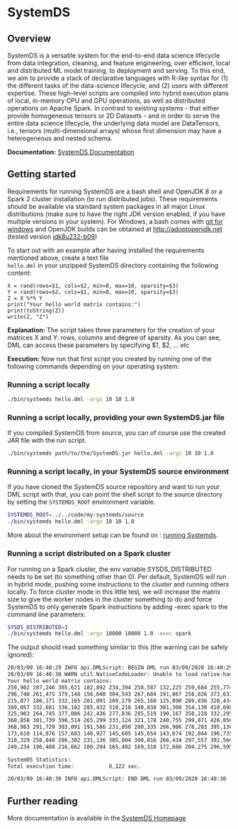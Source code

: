 <!--
{% comment %}
Licensed to the Apache Software Foundation (ASF) under one or more
contributor license agreements.  See the NOTICE file distributed with
this work for additional information regarding copyright ownership.
The ASF licenses this file to you under the Apache License, Version 2.0
(the "License"); you may not use this file except in compliance with
the License.  You may obtain a copy of the License at

http://www.apache.org/licenses/LICENSE-2.0

Unless required by applicable law or agreed to in writing, software
distributed under the License is distributed on an "AS IS" BASIS,
WITHOUT WARRANTIES OR CONDITIONS OF ANY KIND, either express or implied.
See the License for the specific language governing permissions and
limitations under the License.
{% endcomment %}
-->

# SystemDS

## Overview

SystemDS is a versatile system for the end-to-end data science lifecycle from data integration, cleaning, and feature engineering, over efficient, local and distributed ML model training, to deployment and serving. To this end, we aim to provide a stack of declarative languages with R-like syntax for (1) the different tasks of the data-science lifecycle, and (2) users with different expertise. These high-level scripts are compiled into hybrid execution plans of local, in-memory CPU and GPU operations, as well as distributed operations on Apache Spark. In contrast to existing systems - that either provide homogeneous tensors or 2D Datasets - and in order to serve the entire data science lifecycle, the underlying data model are DataTensors, i.e., tensors (multi-dimensional arrays) whose first dimension may have a heterogeneous and nested schema.

**Documentation:** [SystemDS Documentation](https://github.com/apache/systemds/tree/main/docs)

## Getting started

Requirements for running SystemDS are a bash shell and OpenJDK 8 or a Spark 2 cluster installation (to run distributed jobs).
These requirements should be available via standard system packages in all major Linux distributions
(make sure to have the right JDK version enabled, if you have multiple versions in your system).
For Windows, a bash comes with [git for windows](http://git-scm.com) and OpenJDK builds can be obtained at <http://adoptopenjdk.net>
(tested version [jdk8u232-b09](https://adoptopenjdk.net/archive.html))  

To start out with an example after having installed the requirements mentioned above, create a text file  
`hello.dml` in your unzipped SystemDS directory containing the following content:

```shell script
X = rand(rows=$1, cols=$2, min=0, max=10, sparsity=$3)
Y = rand(rows=$2, cols=$1, min=0, max=10, sparsity=$3)
Z = X %*% Y
print("Your hello world matrix contains:")
print(toString(Z))
write(Z, "Z")
```

**Explanation:** The script takes three parameters for the creation of your matrices X and Y: rows, columns and degree
of sparsity. As you can see, DML can access these parameters by specifying $1, $2, ... etc

**Execution:** Now run that first script you created by running one of the following commands depending on your operating system:

### Running a script locally

``` bash
./bin/systemds hello.dml -args 10 10 1.0
```

### Running a script locally, providing your own SystemDS.jar file

If you compiled SystemDS from source, you can of course use the created JAR file with the run script.

``` bash
./bin/systemds path/to/the/SystemDS.jar hello.dml -args 10 10 1.0
```

### Running a script locally, in your SystemDS source environment

If you have cloned the SystemDS source repository and want to run your DML script with that, you can point the
shell script to the source directory by setting the `SYSTEMDS_ROOT` environment variable.

``` bash
SYSTEMDS_ROOT=../../code/my-systemds/source
./bin/systemds hello.dml -args 10 10 1.0
```

More about the environment setup can be found on : [running Systemds](http://apache.github.io/systemds/site/run).

### Running a script distributed on a Spark cluster

For running on a Spark cluster, the env variable SYSDS_DISTRIBUTED needs to be set (to something other than 0).
Per default, SystemDS will run in hybrid mode, pushing some instructions to the cluster and running others locally.
To force cluster mode in this little test, we will increase the matrix size to give the worker nodes in the cluster
something to do and force SystemDS to only generate Spark instructions by adding -exec spark to the command line
parameters:

``` bash
SYSDS_DISTRIBUTED=1
./bin/systemds hello.dml -args 10000 10000 1.0 -exec spark
```

The output should read something similar to this (the warning can be safely ignored):

``` bash
20/03/09 16:40:29 INFO api.DMLScript: BEGIN DML run 03/09/2020 16:40:29
20/03/09 16:40:30 WARN util.NativeCodeLoader: Unable to load native-hadoop library for your platform... using builtin-java classes where applicable
Your hello world matrix contains:
250,902 207,246 305,621 182,892 234,394 258,587 132,225 259,684 255,774 228,338
296,740 261,475 379,148 156,640 304,543 267,684 191,867 258,826 373,633 276,497
215,877 186,171 332,165 201,091 289,179 265,160 125,890 289,836 320,434 287,394
389,057 332,681 336,182 285,432 310,218 340,838 301,308 354,130 410,698 282,453
325,903 264,745 377,086 242,436 277,836 285,519 190,167 358,228 332,295 288,034
360,858 301,739 398,514 265,299 333,124 321,178 240,755 299,871 428,856 300,128
368,983 291,729 303,091 191,586 231,050 280,335 266,906 278,203 395,130 203,706
173,610 114,076 157,683 140,927 145,605 145,654 143,674 192,044 196,735 166,428
310,329 258,840 286,302 231,136 305,804 300,016 266,434 297,557 392,566 281,211
249,234 196,488 216,662 180,294 165,482 169,318 172,686 204,275 296,595 148,888

SystemDS Statistics:
Total execution time:           0,122 sec.

20/03/09 16:40:30 INFO api.DMLScript: END DML run 03/09/2020 16:40:30
```

## Further reading

More documentation is available in the [SystemDS Homepage](https://systemds.apache.org/documentation)
